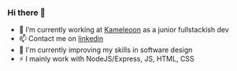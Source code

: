 ### Hi there 👋

- 🔭 I’m currently working at [Kameleoon](https://kameleoon.com/) as a junior fullstackish dev
- 📫 Contact me on [linkedin](https://www.linkedin.com/in/benti/)
- 🌱 I'm currently improving my skills in software design
- ⚡ I mainly work with NodeJS/Express, JS, HTML, CSS
